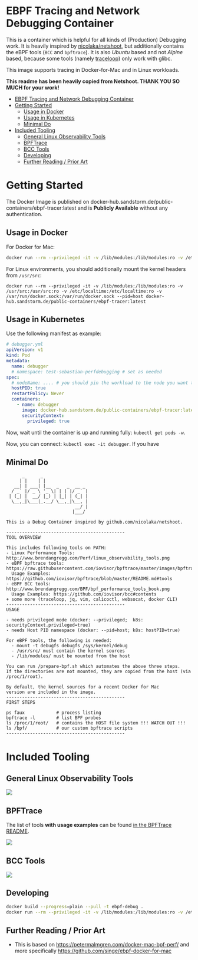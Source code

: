 # EBPF Tracing and Network Debugging Container

This is a container which is helpful for all kinds of (Production) Debugging work. It is heavily inspired by [nicolaka/netshoot](https://github.com/nicolaka/netshoot), but additionally contains the eBPF tools (`BCC` and `bpftrace`). It is also *Ubuntu* based and not *Alpine* based, because some tools (namely [traceloop](https://github.com/kinvolk/traceloop)) only work with glibc.

This image supports tracing in Docker-for-Mac and in Linux workloads.

**This readme has been heavily copied from Netshoot. THANK YOU SO MUCH for your work!**

<!-- TOC -->

- [EBPF Tracing and Network Debugging Container](#ebpf-tracing-and-network-debugging-container)
- [Getting Started](#getting-started)
    - [Usage in Docker](#usage-in-docker)
    - [Usage in Kubernetes](#usage-in-kubernetes)
    - [Minimal Do](#minimal-do)
- [Included Tooling](#included-tooling)
    - [General Linux Observability Tools](#general-linux-observability-tools)
    - [BPFTrace](#bpftrace)
    - [BCC Tools](#bcc-tools)
    - [Developing](#developing)
    - [Further Reading / Prior Art](#further-reading--prior-art)

<!-- /TOC -->

# Getting Started

The Docker Image is published on docker-hub.sandstorm.de/public-containers/ebpf-tracer:latest and is **Publicly Available**
without any authentication.

## Usage in Docker


For Docker for Mac: 

```bash
docker run --rm --privileged -it -v /lib/modules:/lib/modules:ro -v /etc/localtime:/etc/localtime:ro -v /var/run/docker.sock:/var/run/docker.sock --pid=host docker-hub.sandstorm.de/public-containers/ebpf-tracer:latest
```

For Linux environments, you should additionally mount the kernel headers from `/usr/src`:

```
docker run --rm --privileged -it -v /lib/modules:/lib/modules:ro -v /usr/src:/usr/src:ro -v /etc/localtime:/etc/localtime:ro -v /var/run/docker.sock:/var/run/docker.sock --pid=host docker-hub.sandstorm.de/public-containers/ebpf-tracer:latest
```

## Usage in Kubernetes

Use the following manifest as example:

```yaml
# debugger.yml
apiVersion: v1
kind: Pod
metadata:
  name: debugger
  # namespace: test-sebastian-perfdebugging # set as needed
spec:
  # nodeName: .... # you should pin the workload to the node you want to debug.
  hostPID: true
  restartPolicy: Never
  containers:
    - name: debugger
      image: docker-hub.sandstorm.de/public-containers/ebpf-tracer:latest
      securityContext:
        privileged: true
```

Now, wait until the container is up and running fully: `kubectl get pods -w`.

Now, you can connect: `kubectl exec -it debugger`. If you have 


## Minimal Do


```
      _      _                 
     | |    | |                
   __| | ___| |__  _   _  __ _ 
  / _` |/ _ \ '_ \| | | |/ _` |
 | (_| |  __/ |_) | |_| | (_| |
  \__,_|\___|_.__/ \__,_|\__, |
                          __/ |
                         |___/ 

This is a Debug Container inspired by github.com/nicolaka/netshoot.

---------------------------------------------
TOOL OVERVIEW

This includes following tools on PATH:
- Linux Performance Tools: http://www.brendangregg.com/Perf/linux_observability_tools.png
- eBPF bpftrace tools: https://raw.githubusercontent.com/iovisor/bpftrace/master/images/bpftrace_probes_2018.png
  Usage Examples: https://github.com/iovisor/bpftrace/blob/master/README.md#tools
- eBPF BCC tools: http://www.brendangregg.com/BPF/bpf_performance_tools_book.png
  Usage Examples: https://github.com/iovisor/bcc#contents
+ some more (traceloop, jq, vim, calicoctl, websocat, docker CLI)
---------------------------------------------
USAGE

- needs privileged mode (docker: --privileged;  k8s: securityContext.privileged=true)
- needs Host PID namespace (docker: --pid=host; k8s: hostPID=true)

For eBPF tools, the following is needed:
  - mount -t debugfs debugfs /sys/kernel/debug
  - /usr/src/ must contain the kernel sources
  - /lib/modules/ must be mounted from the host

You can run /prepare-bpf.sh which automates the above three steps.
If the directories are not mounted, they are copied from the host (via /proc/1/root).

By default, the kernel sources for a recent Docker for Mac
version are included in the image.
---------------------------------------------
FIRST STEPS

ps faux            # process listing
bpftrace -l        # list BPF probes
ls /proc/1/root/   # contains the HOST file system !!! WATCH OUT !!!
ls /bpf/           # our custom bpftrace scripts
---------------------------------------------
```


# Included Tooling

## General Linux Observability Tools

![](http://www.brendangregg.com/Perf/linux_observability_tools.png)

## BPFTrace

The list of tools **with usage examples** can be found [in the BPFTrace README](https://github.com/iovisor/bpftrace/blob/master/README.md#tools).

![](https://raw.githubusercontent.com/iovisor/bpftrace/master/images/bpftrace_probes_2018.png)

## BCC Tools

![](http://www.brendangregg.com/BPF/bpf_performance_tools_book.png)

## Developing

```bash
docker build --progress=plain --pull -t ebpf-debug .
docker run --rm --privileged -it -v /lib/modules:/lib/modules:ro -v /etc/localtime:/etc/localtime:ro -v /var/run/docker.sock:/var/run/docker.sock: --pid=host ebpf-debug
```

## Further Reading / Prior Art

- This is based on https://petermalmgren.com/docker-mac-bpf-perf/ and more specifically https://github.com/singe/ebpf-docker-for-mac
